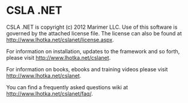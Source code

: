 CSLA .NET
====

CSLA .NET is copyright (c) 2012 Marimer LLC. Use of this software is 
governed by the attached license file. The license can also be found
at http://www.lhotka.net/cslanet/license.aspx.


For information on installation, updates to the framework and so forth, 
please visit http://www.lhotka.net/cslanet.


For information on books, ebooks and training videos please visit
http://www.lhotka.net/cslanet.


You can find a frequently asked questions wiki at
http://www.lhotka.net/cslanet/faq/.
